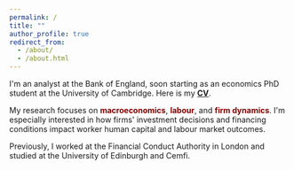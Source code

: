 ```yaml
---
permalink: /
title: ""
author_profile: true
redirect_from: 
  - /about/
  - /about.html
---
```


I'm an analyst at the Bank of England, soon starting as an economics PhD student at the University of Cambridge.
Here is my [<span style="font-weight: bold;">CV</span>](/files/main_cv.pdf).

My research focuses on <span style="color: maroon; font-weight: bold;"> macroeconomics</span>, <span style="color: maroon; font-weight: bold;">labour</span>, and <span style="color: maroon; font-weight: bold;">firm dynamics</span>. 
I'm especially interested in how firms' investment decisions and financing conditions impact worker human capital and labour market outcomes. 

Previously, I worked at the Financial Conduct Authority in London and studied at the University of Edinburgh and Cemfi.

